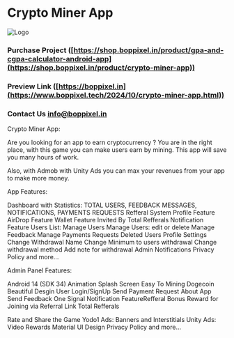 
# Crypto Miner App


![Logo](https://blogger.googleusercontent.com/img/b/R29vZ2xl/AVvXsEgEjThUsmQHumvfyWRGCMs87xXi7xLZBTKbuluEj30Mu27FveApsdzYkgkOqzuFqjZ9N6ulZkHd0AuUXVghFOmRcxAIOqCKbhXcXtx-NkqJ73G5bfPVb15G89peTkkpAn4Rc7NzAgWej81Gea1POC9gpx6Co6CsvRB8YgXiFFaAF9Boue7fHhOHI2s5mcQ/w640-h312-rw/20ZXKjPQxgYt_1024_500.png)


### Purchase Project ([https://shop.boppixel.in/product/gpa-and-cgpa-calculator-android-app](https://shop.boppixel.in/product/crypto-miner-app))
### Preview Link ([https://boppixel.in](https://www.boppixel.tech/2024/10/crypto-miner-app.html))
### Contact Us info@boppixel.in

Crypto Miner App:

Are you looking for an app to earn cryptocurrency ? You are in the right place, with this game you can make users earn by mining. This app will save you many hours of work.


Also, with Admob with Unity Ads you can max your revenues from your app to make more money.


App Features:


Dashboard with Statistics: 
TOTAL USERS, FEEDBACK MESSAGES, NOTIFICATIONS, PAYMENTS REQUESTS
Refferal System
Profile Feature
 AirDrop Feature
Wallet Feature
Invited By
Total Refferals
 Notification Feature
Users List: Manage Users
Manage Users: edit or delete
Manage Feedback
Manage Payments Requests
Deleted Users
Profile Settings
Change Withdrawal Name
Change Minimum to users withdrawal
Change withdrawal method
Add note for withdrawal
Admin Notifications
Privacy Policy
and more...

Admin Panel Features:


Android 14 (SDK 34)
Animation Splash Screen
Easy To Mining Dogecoin
Beautiful Desgin
User Login/SignUp
Send Payment Request
About App
Send Feedback
One Signal Notification FeatureRefferal Bonus
Reward for Joining via Referral Link
Total Refferals

Rate and Share the Game
Yodo1 Ads: Banners and Interstitials
Unity Ads: Video Rewards
Material UI Design
Privacy Policy
and more...
